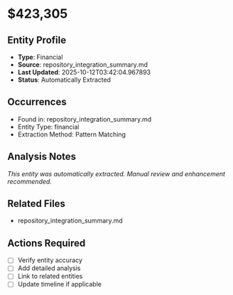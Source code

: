 # $423,305

## Entity Profile
- **Type**: Financial
- **Source**: repository_integration_summary.md
- **Last Updated**: 2025-10-12T03:42:04.967893
- **Status**: Automatically Extracted

## Occurrences
- Found in: repository_integration_summary.md
- Entity Type: financial
- Extraction Method: Pattern Matching

## Analysis Notes
*This entity was automatically extracted. Manual review and enhancement recommended.*

## Related Files
- repository_integration_summary.md

## Actions Required
- [ ] Verify entity accuracy
- [ ] Add detailed analysis
- [ ] Link to related entities
- [ ] Update timeline if applicable
